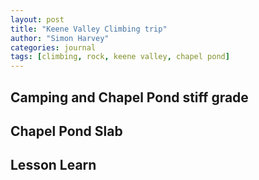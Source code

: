 ```yaml
---
layout: post
title: "Keene Valley Climbing trip"
author: "Simon Harvey"
categories: journal
tags: [climbing, rock, keene valley, chapel pond]
---
```



## Camping and Chapel Pond stiff grade


## Chapel Pond Slab


## Lesson Learn
